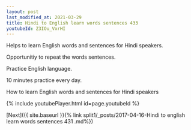 ```yaml
---
layout: post
last_modified_at: 2021-03-29
title: Hindi to English learn words sentences 433 
youtubeId: Z3IOu_VxrHI
---
```

 
 
Helps to learn English words and sentences for Hindi speakers.

Opportunitiy to repeat the words sentences. 

Practice English language. 
 
10 minutes practice every day. 
 
How to learn English words and sentences for Hindi speakers 
 
{% include youtubePlayer.html id=page.youtubeId %}
 
 
[Next]({{ site.baseurl }}{% link  split1/_posts/2017-04-16-Hindi to english learn words sentences 431 .md%})
 
